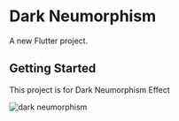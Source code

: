 # Dark Neumorphism

A new Flutter project.

## Getting Started

This project is for Dark Neumorphism Effect

![dark neumorphism](https://user-images.githubusercontent.com/84502026/226126002-c5215fbd-5c0b-4746-a6ab-07a5cfdbba1c.jpg)
